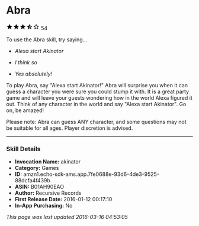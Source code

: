 # Abra
![3.7 stars](../../../images/ic_star_black_18dp_1x.png)![3.7 stars](../../../images/ic_star_black_18dp_1x.png)![3.7 stars](../../../images/ic_star_black_18dp_1x.png)![3.7 stars](../../../images/ic_star_half_black_18dp_1x.png)![3.7 stars](../../../images/ic_star_border_black_18dp_1x.png) 54

To use the Abra skill, try saying...

* *Alexa start Akinator*

* *I think so*

* *Yes absolutely!*

To play Abra, say "Alexa start Akinator!" Abra will surprise you when it can guess a character you were sure you could stump it with. It is a great party game and will leave your guests wondering how in the world Alexa figured it out. Think of any character in the world and say "Alexa start Akinator". Go on, be amazed!

Please note: Abra can guess ANY character, and some questions may not be suitable for all ages. Player discretion is advised.

***

### Skill Details

* **Invocation Name:** akinator
* **Category:** Games
* **ID:** amzn1.echo-sdk-ams.app.7fe0688e-93d6-4de3-9525-88dcfa4f439b
* **ASIN:** B01AH90EAO
* **Author:** Recursive Records
* **First Release Date:** 2016-01-12 00:17:10
* **In-App Purchasing:** No

*This page was last updated 2016-03-16 04:53:05*
